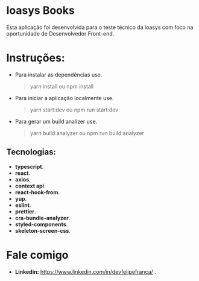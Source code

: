 # Ioasys Books

Esta aplicação foi desenvolvida para o teste técnico da ioasys com foco na oportunidade de Desenvolvedor Front-end.


# Instruções:

- Para instalar as dependências use.
	> yarn install ou npm install

- Para iniciar a aplicação localmente use.
	> yarn start:dev ou npm run start:dev
	
- Para gerar um build analizer use.
	> yarn build:analyzer ou npm run build:analyzer


## Tecnologias:

- **typescript**.
- **react**.
- **axios**.
- **context api**.
- **react-hook-from**.
- **yup**.
- **eslint**.
- **prettier**.
- **cra-bundle-analyzer**.
- **styled-components**.
- **skeleton-screen-css**.


# Fale comigo
- **Linkedin:**  https://www.linkedin.com/in/devfelipefranca/ .

